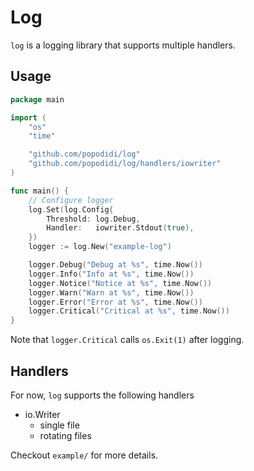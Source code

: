 # Log

`log` is a logging library that supports multiple handlers.

## Usage

```go
package main

import (
	"os"
	"time"

	"github.com/popodidi/log"
	"github.com/popodidi/log/handlers/iowriter"
)

func main() {
	// Configure logger
	log.Set(log.Config{
		Threshold: log.Debug,
		Handler:   iowriter.Stdout(true),
	})
	logger := log.New("example-log")

	logger.Debug("Debug at %s", time.Now())
	logger.Info("Info at %s", time.Now())
	logger.Notice("Notice at %s", time.Now())
	logger.Warn("Warn at %s", time.Now())
	logger.Error("Error at %s", time.Now())
	logger.Critical("Critical at %s", time.Now())
}
```

Note that `logger.Critical` calls `os.Exit(1)` after logging.

## Handlers

For now, `log` supports the following handlers

- io.Writer
  - single file
  - rotating files

Checkout `example/` for more details.
